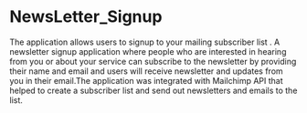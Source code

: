 # NewsLetter_Signup
The application allows users to signup to your mailing subscriber list .
A newsletter signup application where people who are interested in
hearing from you or about your service can subscribe to the newsletter  by
providing their name and email and users will receive  newsletter and updates
from you in their email.The application was integrated with Mailchimp API 
that helped to create a subscriber list and send out newsletters and emails to the list. 
